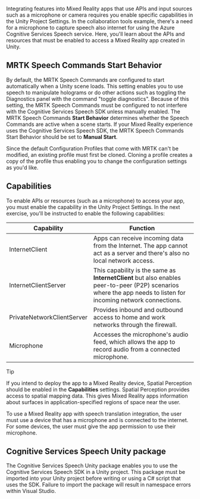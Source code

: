 Integrating features into Mixed Reality apps that use APIs and input sources such as a microphone or camera requires you enable specific capabilities in the Unity Project Settings. In the collaboration tools example, there's a need for a microphone to capture speech also internet for using the Azure Cognitive Services Speech service. Here, you'll learn about the APIs and resources that must be enabled to access a Mixed Reality app created in Unity.

## MRTK Speech Commands Start Behavior

By default, the MRTK Speech Commands are configured to start automatically when a Unity scene loads. This setting enables you to use speech to manipulate holograms or do other actions such as toggling the Diagnostics panel with the command "toggle diagnostics". Because of this setting, the MRTK Speech Commands must be configured to not interfere with the Cognitive Services Speech SDK unless manually enabled. The MRTK Speech Commands **Start Behavior** determines whether the Speech Commands are active when a scene starts. If your Mixed Reality experience uses the Cognitive Services Speech SDK, the MRTK Speech Commands Start Behavior should be set to **Manual Start**.

Since the default Configuration Profiles that come with MRTK can't be modified, an existing profile must first be cloned. Cloning a profile creates a copy of the profile thus enabling you to change the configuration settings as you'd like.

## Capabilities

To enable APIs or resources (such as a microphone) to access your app, you must enable the capability in the Unity Project Settings. In the next exercise, you'll be instructed to enable the following capabilities:


|Capability  |Function  |
|---------|---------|
|InternetClient     |  Apps can receive incoming data from the Internet. The app cannot act as a server and there's also no local network access.       |
|InternetClientServer     |     This capability is the same as **InternetClient** but also enables peer-to-peer (P2P) scenarios where the app needs to listen for incoming network connections.    |
|PrivateNetworkClientServer     |    Provides inbound and outbound access to home and work networks through the firewall.     |
|Microphone     |   Accesses the microphone's audio feed, which allows the app to record audio from a connected microphone.      |

> [!TIP]
> If you intend to deploy the app to a Mixed Reality device, Spatial Perception should be enabled in the **Capabilities** settings. Spatial Perception provides access to spatial mapping data. This gives Mixed Reality apps information about surfaces in application-specified regions of space near the user.

To use a Mixed Reality app with speech translation integration, the user must use a device that has a microphone and is connected to the internet. For some devices, the user must give the app permission to use their microphone.

## Cognitive Services Speech Unity package

The Cognitive Services Speech Unity package enables you to use the Cognitive Services Speech SDK in a Unity project. This package must be imported into your Unity project before writing or using a C# script that uses the SDK. Failure to import the package will result in namespace errors within Visual Studio.